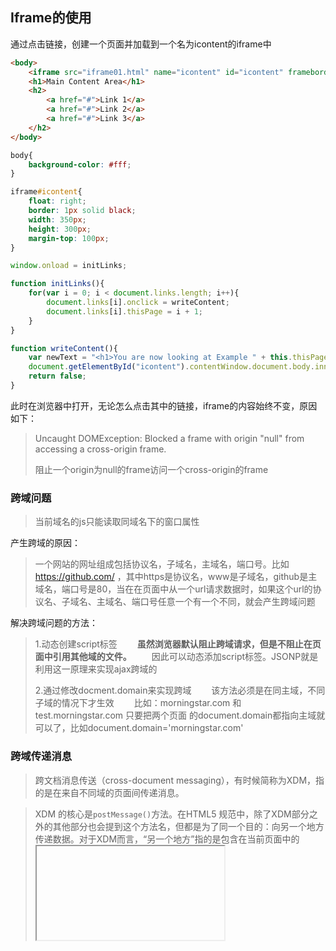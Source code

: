 ## Iframe的使用
通过点击链接，创建一个页面并加载到一个名为icontent的iframe中
```html
<body>
    <iframe src="iframe01.html" name="icontent" id="icontent" frameborder="0"></iframe>
    <h1>Main Content Area</h1>
    <h2>
        <a href="#">Link 1</a>
        <a href="#">Link 2</a>
        <a href="#">Link 3</a>
    </h2>
</body>
```
```css
body{
    background-color: #fff;
}

iframe#icontent{
    float: right;
    border: 1px solid black;
    width: 350px;
    height: 300px;
    margin-top: 100px;
}
```
```javascript
window.onload = initLinks;

function initLinks(){
    for(var i = 0; i < document.links.length; i++){
        document.links[i].onclick = writeContent;
        document.links[i].thisPage = i + 1;
    }
}

function writeContent(){
    var newText = "<h1>You are now looking at Example " + this.thisPage + ".<\/h1>";
    document.getElementById("icontent").contentWindow.document.body.innerHTML = newText;
    return false;
}
```

此时在浏览器中打开，无论怎么点击其中的链接，iframe的内容始终不变，原因如下：

> Uncaught DOMException: Blocked a frame with origin "null" from accessing a cross-origin frame. 
>
> 阻止一个origin为null的frame访问一个cross-origin的frame

### 跨域问题
> 当前域名的js只能读取同域名下的窗口属性

产生跨域的原因：
> 一个网站的网址组成包括协议名，子域名，主域名，端口号。比如 https://github.com/ ，其中https是协议名，www是子域名，github是主域名，端口号是80，当在在页面中从一个url请求数据时，如果这个url的协议名、子域名、主域名、端口号任意一个有一个不同，就会产生跨域问题

解决跨域问题的方法：

> 1.动态创建script标签
> 　　**虽然浏览器默认阻止跨域请求，但是不阻止在页面中引用其他域的文件。**
> 　　因此可以动态添加script标签。JSONP就是利用这一原理来实现ajax跨域的 
>
> 2.通过修改docment.domain来实现跨域
> 　　该方法必须是在同主域，不同子域的情况下才生效
> 　　比如：morningstar.com 和test.morningstar.com
> 只要把两个页面 的document.domain都指向主域就可以了，比如document.domain='morningstar.com'


### 跨域传递消息
>跨文档消息传送（cross-document messaging），有时候简称为XDM，指的是在来自不同域的页面间传递消息。

>XDM 的核心是`postMessage()`方法。在HTML5 规范中，除了XDM部分之外的其他部分也会提到这个方法名，但都是为了同一个目的：向另一个地方传递数据。对于XDM而言，“另一个地方”指的是包含在当前页面中的<iframe>元素，或者由当前页面弹出的窗口。

>postMessage()方法接收两个参数：
>	1. 一条消息和一个表示消息接收方来自哪个域的字符串。
>	2. 第二个参数对保障安全通信非常重要，可以防止浏览器把消息发送到不安全的地方。

```javascript
// 注意：所有支持xdm的浏览器也支持iframe的contentWindow属性
var iframeWindow = document.getElementById("myframe").contentWindow;
// 尝试向内嵌框架发送一条消息，并指定框架的文档必须来源于http://www.example.com域。如果来源匹配，消息会传递到内嵌框架中；否则，postMessage()什么也不做。
iframeWdindow.postMessage("A secret", "http://www.example.com");
```


## 创建动态iframe
当用户单击任意一个链接时，JavaScript向ifram写入新的代码
```javascript
// 保存加载页面的次数
var pageCount = new Array(0,0,0,0);
window.onload = initLinks;

function initLinks(){
    for(var i = 0; i < document.links.length; i++){
        // 单击链接，调用对应的处理函数
        document.links[i].onclick = writeContent;
        // 单击结束后，该链接的单击次数加1
        document.links[i].thisPage = i + 1;
    }
}

function writeContent(){
    pageCount[this.thisPage]++;

    var newText = "<h1>You are now looking at example " + this.thisPage;
    newText += "<br>You have been to this page ";
    newText += pageCount[this.thisPage] + " times.<\/h1>";

    document.getElementById("icontent").contentWindow.document.body.innerHTML = newText;
    return false;
}
```

## 在文档之间共享函数
```javascript
// 创建一个新数组，其中包含所有可能显示的广告图像文件名，并将这个数组赋值给bannerArray变量
var bannerArray = new Array("images/reading1.gif", "images/reading2.gif", "images/reading3.gif");

// 当iframe加载时，调用initLinks
window.onload = initLinks;

function initLinks(){
    for(var i = 0; i < parent.document.links.length; i++){
        parent.document.links[i].onclick = setBanner;
    }
    setBanner();
}

function setBanner(){
    var randomNum = Math.floor(Math.random() * bannerArray.length);
    parent.document.getElementById("adBanner").src = bannerArray[randomNum];
    return false;
}
```

## 打开新窗口
```javascript
window.onload = newWinLinks;

function newWinLinks(){
    for(var i = 0; i < document.links.length; i++){
        if(document.links[i].className == "newWin"){
            document.links[i].onclick = newWindow;
        }
    }
}

function newWindow(){
    // catWindow包含一个新的窗口对象，指向图片文件pixel1.jpg。新窗口的名称为catWin
    var catWindow = window.open("images/pixel1.jpg", "catWin", "resizable=no,width=350,height=260");
    return false;
}
```

## 为窗口加载不同的内容
```javascript
window.onload = newWinLinks;

function newWinLinks(){
    for(var i = 0; i < document.links.length; i++){
        document.links[i].onclick = newWindow;
    }
}

function newWindow(){
    // 创建一个新窗口，它指向链接的url，标题是catWin，宽为350px，高为60px
    var catWindow = window.open(this.href, "catWin", "width=350,hegiht=60");
    // 使得新打开的窗口位于最前面
    catWindow.focus();
    // 告诉浏览器不要载入href
    return false;
}
```